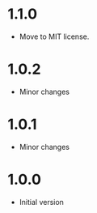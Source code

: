 # 1.1.0

- Move to MIT license. 

# 1.0.2

- Minor changes

# 1.0.1

- Minor changes

# 1.0.0

- Initial version
